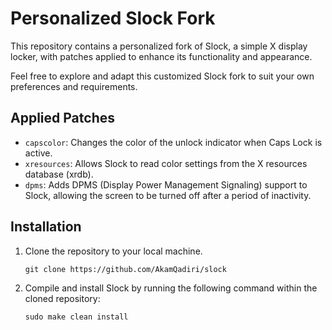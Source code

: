 # Personalized Slock Fork

This repository contains a personalized fork of Slock, a simple X display locker, with patches applied to enhance its functionality and appearance.

Feel free to explore and adapt this customized Slock fork to suit your own preferences and requirements.

## Applied Patches

- `capscolor`: Changes the color of the unlock indicator when Caps Lock is active.
- `xresources`: Allows Slock to read color settings from the X resources database (xrdb).
- `dpms`: Adds DPMS (Display Power Management Signaling) support to Slock, allowing the screen to be turned off after a period of inactivity.

## Installation

1. Clone the repository to your local machine.
   ```shell
   git clone https://github.com/AkamQadiri/slock
   ```

2. Compile and install Slock by running the following command within the cloned repository:
   ```shell
   sudo make clean install
   ```
